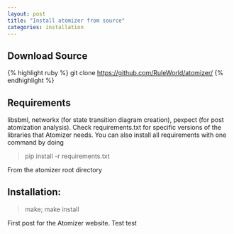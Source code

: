 ```yaml
---
layout: post
title: "Install atomizer from source"
categories: installation
---
```

<h2>
Download Source</h2>

{% highlight ruby %}
git clone https://github.com/RuleWorld/atomizer/
{% endhighlight %}


<h2>
<a id="requirements" class="anchor" href="#requirements" aria-hidden="true"><span aria-hidden="true" class="octicon octicon-link"></span></a>Requirements</h2>

<p>libsbml, networkx (for state transition diagram creation), pexpect (for post atomization analysis). Check requirements.txt for specific versions of the libraries that Atomizer needs. You can also install all requirements with one command by doing</p>

<blockquote>
<p>pip install -r requirements.txt</p>
</blockquote>

<p>From the atomizer root directory </p>

<h2>
<a id="installation" class="anchor" href="#installation" aria-hidden="true"><span aria-hidden="true" class="octicon octicon-link"></span></a>Installation:</h2>

<blockquote>
<p>make; make install</p>
</blockquote>

First post for the Atomizer website. Test test
